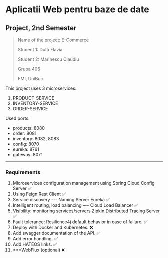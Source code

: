 # Aplicatii Web pentru baze de date

## Project, 2nd Semester

> Name of the project: E-Commerce
> 
> Student 1: Duță Flavia
> 
> Student 2: Marinescu Claudiu
> 
> Grupa 406
> 
> FMI, UniBuc

This project uses 3 microservices:
1. PRODUCT-SERVICE
2. INVENTORY-SERVICE
3. ORDER-SERVICE

Used ports:
- products: 8080
- order: 8081
- inventory: 8082, 8083
- config: 8070
- eureka: 8761
- gateway: 8071

-----

### Requirements

1. Microservices configuration management using Spring Cloud Config Server ✅
2. Using Feign Rest Client ✅
3. Service discovery --- Naming Server Eureka ✅
4. Intelligent routing, load balancing –-- Cloud Load Balancer ✅
5. Visibility: monitoring services/servers Zipkin Distributed Tracing Server ✅
6. Fault tolerance: Resilience4j default behavior in case of failure. ✅
7. Deploy with Docker and Kubernetes. ❌
8. Add swagger documentation of the API. ✅
9. Add error handling. ✅
10. Add HATEOS links. ✅
11. ***WebFlux (optional) ❌
